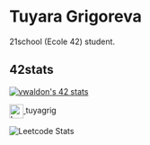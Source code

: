 # Tuyara Grigoreva

21school (Ecole 42) student.  

## 42stats
[![vwaldon's 42 stats](https://badge42.vercel.app/api/v2/cl4a42ph7003509l3ir4k3tga/stats?cursusId=21&coalitionId=90)](https://github.com/JaeSeoKim/badge42)


<a href="https://leetcode.com/tuyagrig"> <img alt="Leetcode" width="25px" height="25px" align="center" src="https://user-images.githubusercontent.com/94602550/189644450-3efed295-1635-49d9-bc96-5f8cc80a2d2b.png"> </a>  tuyagrig

![Leetcode Stats](https://leetcode-stats-six.vercel.app/?username=tuyagrig&theme=dark)
